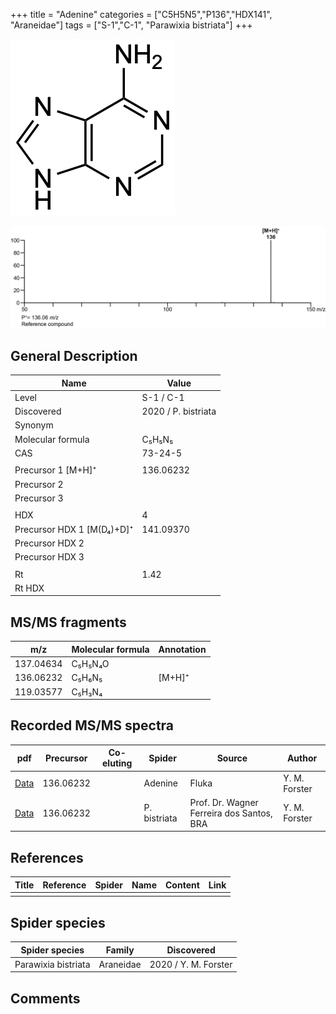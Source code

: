 +++
title = "Adenine"
categories = ["C5H5N5","P136","HDX141",
"Araneidae"]
tags = ["S-1","C-1",
"Parawixia bistriata"]
+++

![](/img/Adenine.png)

![](/img_MSMS/136_Adenine.png)

## General Description

| Name                      | Value               |
|---------------------------|---------------------|
| Level                     | S-1 / C-1                   |
| Discovered                | 2020 / P. bistriata |
| Synonym                   |                     |
| Molecular formula         | C₅H₅N₅              |
| CAS                       | 73-24-5             |
|                           |                     |
| Precursor 1 [M+H]⁺        | 136.06232           |
| Precursor 2               |                     |
| Precursor 3               |                     |
|                           |                     |
| HDX                       | 4                   |
| Precursor HDX 1 [M(D₄)+D]⁺ | 141.09370           |
| Precursor HDX 2           |                     |
| Precursor HDX 3           |                     |
|                           |                     |
| Rt                        | 1.42                |
| Rt HDX                    |                     |

## MS/MS fragments

| m/z       | Molecular formula | Annotation |
|-----------|-------------------|------------|
| 137.04634 | C₅H₅N₄O           |            |
| 136.06232 | C₅H₆N₅            | [M+H]⁺     |
| 119.03577 | C₅H₃N₄            |            |

## Recorded MS/MS spectra

| pdf                               | Precursor | Co-eluting | Spider  | Source | Author        |
|-----------------------------------|-----------|------------|---------|--------|---------------|
| [Data](/pdf/136_Adenine_1-42.pdf) | 136.06232 |            | Adenine | Fluka  | Y. M. Forster |
| [Data](/pdf/P-bistriata/136_Adenine_Pb.pdf) | 136.06232 |           | P. bistriata | Prof. Dr. Wagner Ferreira dos Santos, BRA | Y. M. Forster |

## References

| Title | Reference | Spider | Name | Content | Link |
|-------|-----------|--------|------|---------|------|
|       |           |        |      |         |      |

## Spider species

| Spider species      | Family    | Discovered           |
|---------------------|-----------|----------------------|
| Parawixia bistriata | Araneidae | 2020 / Y. M. Forster |

## Comments